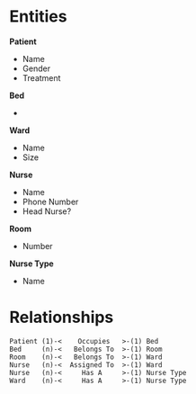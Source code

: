 Entities
========
**Patient**

* Name
* Gender
* Treatment

**Bed**

* 
	
**Ward**

* Name
* Size

**Nurse**

* Name
* Phone Number
* Head Nurse?

**Room**

* Number

**Nurse Type**

* Name

Relationships
=============
	Patient (1)-<    Occupies	>-(1) Bed
	Bed 	(n)-<   Belongs To 	>-(1) Room
	Room 	(n)-<   Belongs To 	>-(1) Ward
	Nurse 	(n)-<  Assigned To 	>-(1) Ward
	Nurse 	(n)-< 	  Has A		>-(1) Nurse Type
	Ward 	(n)-< 	  Has A		>-(1) Nurse Type